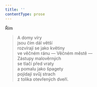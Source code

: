 ```yaml
---
title: ''
contentType: prose
---
```


Řím

> A domy víry  
> jsou čím dál větší  
> rozvírají se jako květiny  
> ve věčném ránu — Věčném městě —  
> Zástupy malověrných  
> se tlačí před vraty  
> a pomalu jako špagety  
> pojídají svůj strach  
> z tolika otevřených dveří.
